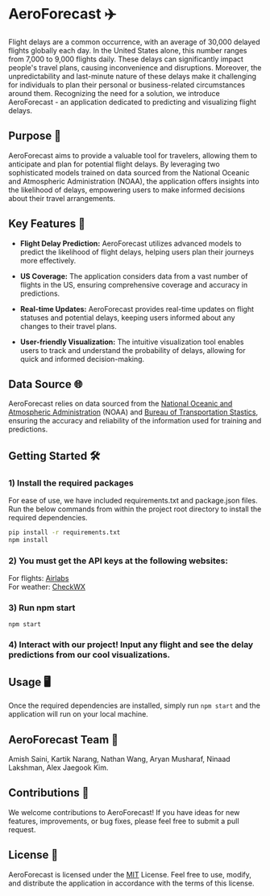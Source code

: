 # AeroForecast ✈️

Flight delays are a common occurrence, with an average of 30,000 delayed flights globally each day. In the United States alone, this number ranges from 7,000 to 9,000 flights daily. These delays can significantly impact people's travel plans, causing inconvenience and disruptions. Moreover, the unpredictability and last-minute nature of these delays make it challenging for individuals to plan their personal or business-related circumstances around them. Recognizing the need for a solution, we introduce AeroForecast - an application dedicated to predicting and visualizing flight delays.

## Purpose 🎯

AeroForecast aims to provide a valuable tool for travelers, allowing them to anticipate and plan for potential flight delays. By leveraging two sophisticated models trained on data sourced from the National Oceanic and Atmospheric Administration (NOAA), the application offers insights into the likelihood of delays, empowering users to make informed decisions about their travel arrangements.

## Key Features 🚀

- **Flight Delay Prediction:** AeroForecast utilizes advanced models to predict the likelihood of flight delays, helping users plan their journeys more effectively.

- **US Coverage:** The application considers data from a vast number of flights in the US, ensuring comprehensive coverage and accuracy in predictions.

- **Real-time Updates:** AeroForecast provides real-time updates on flight statuses and potential delays, keeping users informed about any changes to their travel plans.

- **User-friendly Visualization:** The intuitive visualization tool enables users to track and understand the probability of delays, allowing for quick and informed decision-making.

## Data Source 🌐

AeroForecast relies on data sourced from the [National Oceanic and Atmospheric Administration](https://www.ncdc.noaa.gov/cdo-web/search) (NOAA) and [Bureau of Transportation Stastics](https://www.transtats.bts.gov/ONTIME/), ensuring the accuracy and reliability of the information used for training and predictions.  


## Getting Started 🛠️

### 1) Install the required packages
For ease of use, we have included requirements.txt and package.json files. Run the below commands from within the project root directory to install the required dependencies.

```bash
pip install -r requirements.txt
npm install
```

### 2) You must get the API keys at the following websites:
For flights: [Airlabs](https://airlabs.co/docs/flight)  
For weather: [CheckWX](https://www.checkwxapi.com/documentation/code/samples) 

### 3) Run npm start
```
npm start
```

### 4) Interact with our project! Input any flight and see the delay predictions from our cool visualizations.

## Usage 🖥️
Once the required dependencies are installed, simply run `npm start` and the application will run on your local machine.

## AeroForecast Team 👥
Amish Saini, Kartik Narang, Nathan Wang, Aryan Musharaf, Ninaad Lakshman, Alex Jaegook Kim.

## Contributions 🤝
We welcome contributions to AeroForecast! If you have ideas for new features, improvements, or bug fixes, please feel free to submit a pull request.

## License 📄

AeroForecast is licensed under the [MIT](https://choosealicense.com/licenses/mit/) License. Feel free to use, modify, and distribute the application in accordance with the terms of this license.



